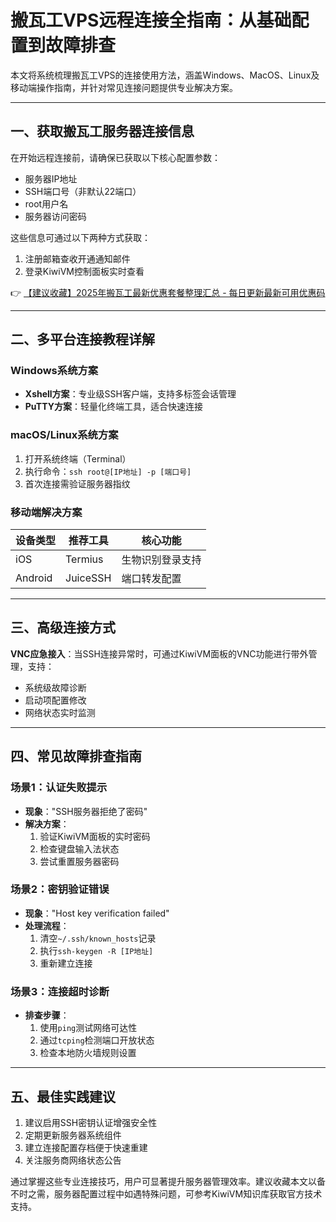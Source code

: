 # 搬瓦工VPS远程连接全指南：从基础配置到故障排查

本文将系统梳理搬瓦工VPS的连接使用方法，涵盖Windows、MacOS、Linux及移动端操作指南，并针对常见连接问题提供专业解决方案。

---

## 一、获取搬瓦工服务器连接信息
在开始远程连接前，请确保已获取以下核心配置参数：
- 服务器IP地址
- SSH端口号（非默认22端口）
- root用户名
- 服务器访问密码

这些信息可通过以下两种方式获取：
1. 注册邮箱查收开通通知邮件
2. 登录KiwiVM控制面板实时查看

👉 [【建议收藏】2025年搬瓦工最新优惠套餐整理汇总 - 每日更新最新可用优惠码](https://bit.ly/banwagon)

---

## 二、多平台连接教程详解
### Windows系统方案
- **Xshell方案**：专业级SSH客户端，支持多标签会话管理
- **PuTTY方案**：轻量化终端工具，适合快速连接

### macOS/Linux系统方案
1. 打开系统终端（Terminal）
2. 执行命令：`ssh root@[IP地址] -p [端口号]`
3. 首次连接需验证服务器指纹

### 移动端解决方案
| 设备类型 | 推荐工具 | 核心功能 |
|---------|----------|---------|
| iOS     | Termius  | 生物识别登录支持 |
| Android | JuiceSSH | 端口转发配置 |

---

## 三、高级连接方式
**VNC应急接入**：当SSH连接异常时，可通过KiwiVM面板的VNC功能进行带外管理，支持：
- 系统级故障诊断
- 启动项配置修改
- 网络状态实时监测

---

## 四、常见故障排查指南
### 场景1：认证失败提示
- **现象**："SSH服务器拒绝了密码"
- **解决方案**：
  1. 验证KiwiVM面板的实时密码
  2. 检查键盘输入法状态
  3. 尝试重置服务器密码

### 场景2：密钥验证错误
- **现象**："Host key verification failed"
- **处理流程**：
  1. 清空`~/.ssh/known_hosts`记录
  2. 执行`ssh-keygen -R [IP地址]`
  3. 重新建立连接

### 场景3：连接超时诊断
- **排查步骤**：
  1. 使用`ping`测试网络可达性
  2. 通过`tcping`检测端口开放状态
  3. 检查本地防火墙规则设置

---

## 五、最佳实践建议
1. 建议启用SSH密钥认证增强安全性
2. 定期更新服务器系统组件
3. 建立连接配置存档便于快速重建
4. 关注服务商网络状态公告

通过掌握这些专业连接技巧，用户可显著提升服务器管理效率。建议收藏本文以备不时之需，服务器配置过程中如遇特殊问题，可参考KiwiVM知识库获取官方技术支持。